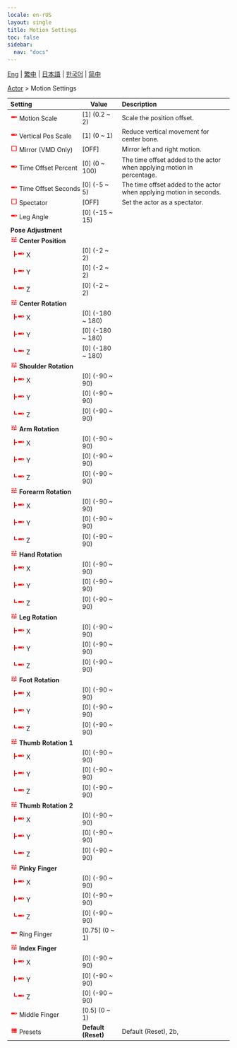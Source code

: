 ```yaml
---
locale: en-rUS
layout: single
title: Motion Settings
toc: false
sidebar:
  nav: "docs"
---
```

[Eng](/dancexr/menu/2025.4/actor/actor_motion) | [繁中](/tw/dancexr/menu/2025.4/actor/actor_motion) | [日本語](/jp/dancexr/menu/2025.4/actor/actor_motion) | [한국어](/kr/dancexr/menu/2025.4/actor/actor_motion) | [简中](/zh/dancexr/menu/2025.4/actor/actor_motion)

[Actor](../menu#Actor) > Motion Settings



| Setting | Value | Description |
| :--- | --- | :--- |
|<nobr><img src="/images/icon/ic_slider.png" alt="slider icon"/> Motion Scale</nobr>| [1] (0.2 ~ 2) | Scale the position offset.
|<nobr><img src="/images/icon/ic_slider.png" alt="slider icon"/> Vertical Pos Scale</nobr>| [1] (0 ~ 1) | Reduce vertical movement for center bone.
|<nobr><img src="/images/icon/ic_check_off.png" alt="check off icon"/> Mirror (VMD Only)</nobr>| [OFF] | Mirror left and right motion.
|<nobr><img src="/images/icon/ic_slider.png" alt="slider icon"/> Time Offset Percent</nobr>| [0] (0 ~ 100) | The time offset added to the actor when applying motion in percentage.
|<nobr><img src="/images/icon/ic_slider.png" alt="slider icon"/> Time Offset Seconds</nobr>| [0] (-5 ~ 5) | The time offset added to the actor when applying motion in seconds.
|<nobr><img src="/images/icon/ic_check_off.png" alt="check off icon"/> Spectator</nobr>| [OFF] | Set the actor as a spectator.
|<nobr><img src="/images/icon/ic_slider.png" alt="slider icon"/> Leg Angle</nobr>| [0] (-15 ~ 15) | 
|<nobr> <b>Pose Adjustment</b></nobr>|| 
|<nobr><img src="/images/icon/ic_tune.png" alt="tune icon"/> <b>Center Position</b></nobr>| | 
|<nobr><img src="/images/icon/ic_line_t.png"/><img src="/images/icon/ic_slider.png" alt="slider icon"/> X</nobr>| [0] (-2 ~ 2) | 
|<nobr><img src="/images/icon/ic_line_t.png"/><img src="/images/icon/ic_slider.png" alt="slider icon"/> Y</nobr>| [0] (-2 ~ 2) | 
|<nobr><img src="/images/icon/ic_line_l.png"/><img src="/images/icon/ic_slider.png" alt="slider icon"/> Z</nobr>| [0] (-2 ~ 2) | 
|<nobr><img src="/images/icon/ic_tune.png" alt="tune icon"/> <b>Center Rotation</b></nobr>| | 
|<nobr><img src="/images/icon/ic_line_t.png"/><img src="/images/icon/ic_slider.png" alt="slider icon"/> X</nobr>| [0] (-180 ~ 180) | 
|<nobr><img src="/images/icon/ic_line_t.png"/><img src="/images/icon/ic_slider.png" alt="slider icon"/> Y</nobr>| [0] (-180 ~ 180) | 
|<nobr><img src="/images/icon/ic_line_l.png"/><img src="/images/icon/ic_slider.png" alt="slider icon"/> Z</nobr>| [0] (-180 ~ 180) | 
|<nobr><img src="/images/icon/ic_tune.png" alt="tune icon"/> <b>Shoulder Rotation</b></nobr>| | 
|<nobr><img src="/images/icon/ic_line_t.png"/><img src="/images/icon/ic_slider.png" alt="slider icon"/> X</nobr>| [0] (-90 ~ 90) | 
|<nobr><img src="/images/icon/ic_line_t.png"/><img src="/images/icon/ic_slider.png" alt="slider icon"/> Y</nobr>| [0] (-90 ~ 90) | 
|<nobr><img src="/images/icon/ic_line_l.png"/><img src="/images/icon/ic_slider.png" alt="slider icon"/> Z</nobr>| [0] (-90 ~ 90) | 
|<nobr><img src="/images/icon/ic_tune.png" alt="tune icon"/> <b>Arm Rotation</b></nobr>| | 
|<nobr><img src="/images/icon/ic_line_t.png"/><img src="/images/icon/ic_slider.png" alt="slider icon"/> X</nobr>| [0] (-90 ~ 90) | 
|<nobr><img src="/images/icon/ic_line_t.png"/><img src="/images/icon/ic_slider.png" alt="slider icon"/> Y</nobr>| [0] (-90 ~ 90) | 
|<nobr><img src="/images/icon/ic_line_l.png"/><img src="/images/icon/ic_slider.png" alt="slider icon"/> Z</nobr>| [0] (-90 ~ 90) | 
|<nobr><img src="/images/icon/ic_tune.png" alt="tune icon"/> <b>Forearm Rotation</b></nobr>| | 
|<nobr><img src="/images/icon/ic_line_t.png"/><img src="/images/icon/ic_slider.png" alt="slider icon"/> X</nobr>| [0] (-90 ~ 90) | 
|<nobr><img src="/images/icon/ic_line_t.png"/><img src="/images/icon/ic_slider.png" alt="slider icon"/> Y</nobr>| [0] (-90 ~ 90) | 
|<nobr><img src="/images/icon/ic_line_l.png"/><img src="/images/icon/ic_slider.png" alt="slider icon"/> Z</nobr>| [0] (-90 ~ 90) | 
|<nobr><img src="/images/icon/ic_tune.png" alt="tune icon"/> <b>Hand Rotation</b></nobr>| | 
|<nobr><img src="/images/icon/ic_line_t.png"/><img src="/images/icon/ic_slider.png" alt="slider icon"/> X</nobr>| [0] (-90 ~ 90) | 
|<nobr><img src="/images/icon/ic_line_t.png"/><img src="/images/icon/ic_slider.png" alt="slider icon"/> Y</nobr>| [0] (-90 ~ 90) | 
|<nobr><img src="/images/icon/ic_line_l.png"/><img src="/images/icon/ic_slider.png" alt="slider icon"/> Z</nobr>| [0] (-90 ~ 90) | 
|<nobr><img src="/images/icon/ic_tune.png" alt="tune icon"/> <b>Leg Rotation</b></nobr>| | 
|<nobr><img src="/images/icon/ic_line_t.png"/><img src="/images/icon/ic_slider.png" alt="slider icon"/> X</nobr>| [0] (-90 ~ 90) | 
|<nobr><img src="/images/icon/ic_line_t.png"/><img src="/images/icon/ic_slider.png" alt="slider icon"/> Y</nobr>| [0] (-90 ~ 90) | 
|<nobr><img src="/images/icon/ic_line_l.png"/><img src="/images/icon/ic_slider.png" alt="slider icon"/> Z</nobr>| [0] (-90 ~ 90) | 
|<nobr><img src="/images/icon/ic_tune.png" alt="tune icon"/> <b>Foot Rotation</b></nobr>| | 
|<nobr><img src="/images/icon/ic_line_t.png"/><img src="/images/icon/ic_slider.png" alt="slider icon"/> X</nobr>| [0] (-90 ~ 90) | 
|<nobr><img src="/images/icon/ic_line_t.png"/><img src="/images/icon/ic_slider.png" alt="slider icon"/> Y</nobr>| [0] (-90 ~ 90) | 
|<nobr><img src="/images/icon/ic_line_l.png"/><img src="/images/icon/ic_slider.png" alt="slider icon"/> Z</nobr>| [0] (-90 ~ 90) | 
|<nobr><img src="/images/icon/ic_tune.png" alt="tune icon"/> <b>Thumb Rotation 1</b></nobr>| | 
|<nobr><img src="/images/icon/ic_line_t.png"/><img src="/images/icon/ic_slider.png" alt="slider icon"/> X</nobr>| [0] (-90 ~ 90) | 
|<nobr><img src="/images/icon/ic_line_t.png"/><img src="/images/icon/ic_slider.png" alt="slider icon"/> Y</nobr>| [0] (-90 ~ 90) | 
|<nobr><img src="/images/icon/ic_line_l.png"/><img src="/images/icon/ic_slider.png" alt="slider icon"/> Z</nobr>| [0] (-90 ~ 90) | 
|<nobr><img src="/images/icon/ic_tune.png" alt="tune icon"/> <b>Thumb Rotation 2</b></nobr>| | 
|<nobr><img src="/images/icon/ic_line_t.png"/><img src="/images/icon/ic_slider.png" alt="slider icon"/> X</nobr>| [0] (-90 ~ 90) | 
|<nobr><img src="/images/icon/ic_line_t.png"/><img src="/images/icon/ic_slider.png" alt="slider icon"/> Y</nobr>| [0] (-90 ~ 90) | 
|<nobr><img src="/images/icon/ic_line_l.png"/><img src="/images/icon/ic_slider.png" alt="slider icon"/> Z</nobr>| [0] (-90 ~ 90) | 
|<nobr><img src="/images/icon/ic_tune.png" alt="tune icon"/> <b>Pinky Finger</b></nobr>| | 
|<nobr><img src="/images/icon/ic_line_t.png"/><img src="/images/icon/ic_slider.png" alt="slider icon"/> X</nobr>| [0] (-90 ~ 90) | 
|<nobr><img src="/images/icon/ic_line_t.png"/><img src="/images/icon/ic_slider.png" alt="slider icon"/> Y</nobr>| [0] (-90 ~ 90) | 
|<nobr><img src="/images/icon/ic_line_l.png"/><img src="/images/icon/ic_slider.png" alt="slider icon"/> Z</nobr>| [0] (-90 ~ 90) | 
|<nobr><img src="/images/icon/ic_slider.png" alt="slider icon"/> Ring Finger</nobr>| [0.75] (0 ~ 1) | 
|<nobr><img src="/images/icon/ic_tune.png" alt="tune icon"/> <b>Index Finger</b></nobr>| | 
|<nobr><img src="/images/icon/ic_line_t.png"/><img src="/images/icon/ic_slider.png" alt="slider icon"/> X</nobr>| [0] (-90 ~ 90) | 
|<nobr><img src="/images/icon/ic_line_t.png"/><img src="/images/icon/ic_slider.png" alt="slider icon"/> Y</nobr>| [0] (-90 ~ 90) | 
|<nobr><img src="/images/icon/ic_line_l.png"/><img src="/images/icon/ic_slider.png" alt="slider icon"/> Z</nobr>| [0] (-90 ~ 90) | 
|<nobr><img src="/images/icon/ic_slider.png" alt="slider icon"/> Middle Finger</nobr>| [0.5] (0 ~ 1) | 
|<nobr><img src="/images/icon/ic_list.png" alt="list icon"/> Presets</nobr>| **Default (Reset)** | Default (Reset), 2b,  |
